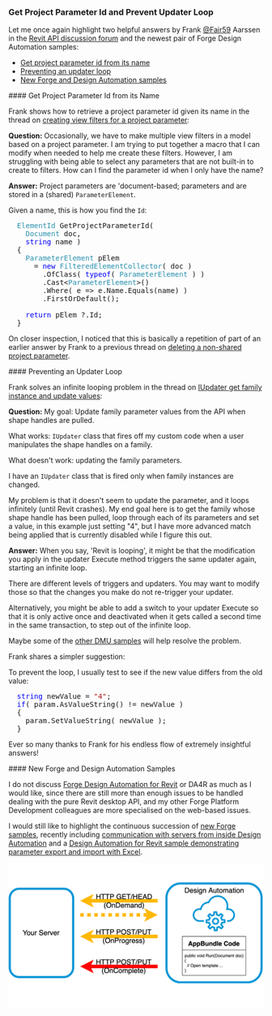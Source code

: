 <head>
<meta http-equiv="Content-Type" content="text/html; charset=utf-8">
<link rel="stylesheet" type="text/css" href="bc.css">
<script src="https://cdn.rawgit.com/google/code-prettify/master/loader/run_prettify.js" type="text/javascript"></script>
<script async src="https://platform.twitter.com/widgets.js" charset="utf-8"></script>
</head>

<!---

- get project parameter id from its name
  Create View filters for project parameter
  https://forums.autodesk.com/t5/revit-api-forum/create-view-filters-for-project-parameter/m-p/9051132

- prevent updater loop
  IUpdater. Get family instance and update values
  https://forums.autodesk.com/t5/revit-api-forum/iupdater-get-family-instance-and-update-values/m-p/9053785

- [new forge samples](https://forge.autodesk.com/categories/code-samples),
including [communication with servers from inside Design Automation](https://forge.autodesk.com/blog/communicate-servers-inside-design-automation)
and a [Design Automation for Revit sample demonstrating parameter export and import with Excel](https://forge.autodesk.com/blog/design-automation-revit-parameters-export-import-sample-excel).

twitter:

New Forge Design Automation samples, getting project parameter id and preventing an updater loop in the #RevitAPI @AutodeskForge @AutodeskRevit #bim #DynamoBim #ForgeDevCon http://bit.ly/dmu_loop_project_param

Let me once again highlight two helpful answers in the Revit API discussion forum and the newest pair of Forge Design Automation samples
&ndash; Get project parameter id from its name
&ndash; Preventing an updater loop
&ndash; New Forge and Design Automation samples...

linkedin:

New Forge Design Automation samples, getting project parameter id and preventing an updater loop in the #RevitAPI 

http://bit.ly/dmu_loop_project_param

Let me once again highlight two helpful answers in the Revit API discussion forum and the newest pair of Forge Design Automation samples:

- Get project parameter id from its name
- Preventing an updater loop
- New Forge and Design Automation samples...

#bim #DynamoBim #ForgeDevCon #Revit #API #IFC #SDK #AI #VisualStudio #Autodesk #AEC #adsk

the [Revit API discussion forum](http://forums.autodesk.com/t5/revit-api-forum/bd-p/160) thread

<p style="font-size: 80%; font-style:italic"></p>

-->

### Get Project Parameter Id and Prevent Updater Loop

Let me once again highlight two helpful answers
by Frank [@Fair59](https://forums.autodesk.com/t5/user/viewprofilepage/user-id/2083518) Aarssen in
the [Revit API discussion forum](http://forums.autodesk.com/t5/revit-api-forum/bd-p/160)
and the newest pair of Forge Design Automation samples:

- [Get project parameter id from its name](#2)
- [Preventing an updater loop](#3)
- [New Forge and Design Automation samples](#4)

####<a name="2"></a> Get Project Parameter Id from its Name

Frank shows how to retrieve a project parameter id given its name in the thread
on [creating view filters for a project parameter](https://forums.autodesk.com/t5/revit-api-forum/create-view-filters-for-project-parameter/m-p/9051132):

**Question:** Occasionally, we have to make multiple view filters in a model based on a project parameter.
I am trying to put together a macro that I can modify when needed to help me create these filters.
However, I am struggling with being able to select any parameters that are not built-in to create to filters.
How can I find the parameter id when I only have the name?

**Answer:** Project parameters are 'document-based; parameters and are stored in a (shared) `ParameterElement`.

Given a name, this is how you find the `Id`:

<pre class="code">
  <span style="color:#2b91af;">ElementId</span>&nbsp;GetProjectParameterId(
  &nbsp;&nbsp;<span style="color:#2b91af;">Document</span>&nbsp;doc,&nbsp;
  &nbsp;&nbsp;<span style="color:blue;">string</span>&nbsp;name&nbsp;)
  {
  &nbsp;&nbsp;<span style="color:#2b91af;">ParameterElement</span>&nbsp;pElem&nbsp;
  &nbsp;&nbsp;&nbsp;&nbsp;=&nbsp;<span style="color:blue;">new</span>&nbsp;<span style="color:#2b91af;">FilteredElementCollector</span>(&nbsp;doc&nbsp;)
  &nbsp;&nbsp;&nbsp;&nbsp;&nbsp;&nbsp;.OfClass(&nbsp;<span style="color:blue;">typeof</span>(&nbsp;<span style="color:#2b91af;">ParameterElement</span>&nbsp;)&nbsp;)
  &nbsp;&nbsp;&nbsp;&nbsp;&nbsp;&nbsp;.Cast&lt;<span style="color:#2b91af;">ParameterElement</span>&gt;()
  &nbsp;&nbsp;&nbsp;&nbsp;&nbsp;&nbsp;.Where(&nbsp;e&nbsp;=&gt;&nbsp;e.Name.Equals(name)&nbsp;)
  &nbsp;&nbsp;&nbsp;&nbsp;&nbsp;&nbsp;.FirstOrDefault();
   
  &nbsp;&nbsp;<span style="color:blue;">return</span>&nbsp;pElem&nbsp;?.Id;
  }
</pre>

On closer inspection, I noticed that this is basically a repetition of part of an earlier answer by Frank to a previous thread
on [deleting a non-shared project parameter](https://forums.autodesk.com/t5/revit-api-forum/deleting-a-non-shared-project-parameter/td-p/5975020).

####<a name="3"></a> Preventing an Updater Loop

Frank solves an infinite looping problem in the thread 
on [IUpdater get family instance and update values](https://forums.autodesk.com/t5/revit-api-forum/iupdater-get-family-instance-and-update-values/m-p/9053785):

**Question:** My goal: Update family parameter values from the API when shape handles are pulled. 

What works: `IUpdater` class that fires off my custom code when a user manipulates the shape handles on a family.

What doesn't work: updating the family parameters.

I have an `IUpdater` class that is fired only when family instances are changed.

My problem is that it doesn't seem to update the parameter, and it loops infinitely (until Revit crashes).
My end goal here is to get the family whose shape handle has been pulled, loop through each of its parameters and set a value, in this example just setting "4", but I have more advanced match being applied that is currently disabled while I figure this out.

**Answer:** When you say, 'Revit is looping', it might be that the modification you apply in the updater Execute method triggers the same updater again, starting an infinite loop.

There are different levels of triggers and updaters. You may want to modify those so that the changes you make do not re-trigger your updater.

Alternatively, you might be able to add a switch to your updater Execute so that it is only active once and deactivated when it gets called a second time in the same transaction, to step out of the infinite loop.

Maybe some of
the [other DMU samples](https://thebuildingcoder.typepad.com/blog/about-the-author.html#5.31) will
help resolve the problem.

Frank shares a simpler suggestion:

To prevent the loop, I usually test to see if the new value differs from the old value:

<pre class="code">
&nbsp;&nbsp;<span style="color:blue;">string</span>&nbsp;newValue&nbsp;=&nbsp;<span style="color:#a31515;">&quot;4&quot;</span>;
&nbsp;&nbsp;<span style="color:blue;">if</span>(&nbsp;param.AsValueString()&nbsp;!=&nbsp;newValue&nbsp;)
&nbsp;&nbsp;{
&nbsp;&nbsp;&nbsp;&nbsp;param.SetValueString(&nbsp;newValue&nbsp;);
&nbsp;&nbsp;}
</pre>

Ever so many thanks to Frank for his endless flow of extremely insightful answers!

####<a name="4"></a> New Forge and Design Automation Samples

I do not discuss [Forge Design Automation for Revit](https://thebuildingcoder.typepad.com/blog/about-the-author.html#5.55) or
DA4R as much as I would like, since there are still more than enough issues to be handled dealing with the pure Revit desktop API, and my other Forge Platform Development colleagues are more specialised on the web-based issues.

I would still like to highlight the continuous succession
of [new Forge samples](https://forge.autodesk.com/categories/code-samples),
recently including [communication with servers from inside Design Automation](https://forge.autodesk.com/blog/communicate-servers-inside-design-automation)
and a [Design Automation for Revit sample demonstrating parameter export and import with Excel](https://forge.autodesk.com/blog/design-automation-revit-parameters-export-import-sample-excel).

<center>
<img src="img/user_da_http.png" alt="Design Automation server communication" width="600">
</center>

